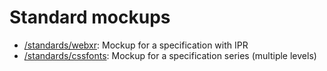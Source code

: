 # Standard mockups

* [/standards/webxr](https://w3c.github.io/standards-mockups/standards-webxr.html): Mockup for a specification with IPR
* [/standards/cssfonts](https://w3c.github.io/standards-mockups/standards-cssfonts.html): Mockup for a specification series (multiple levels)
